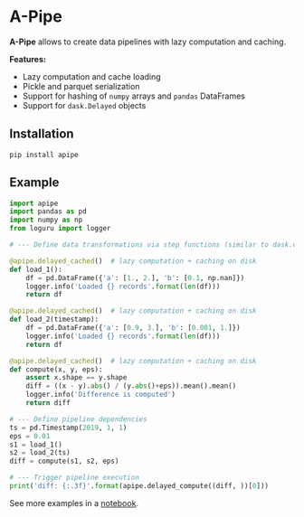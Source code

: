 # A-Pipe

**A-Pipe** allows to create data pipelines with lazy computation and caching.

**Features:**
- Lazy computation and cache loading
- Pickle and parquet serialization
- Support for hashing of `numpy` arrays and `pandas` DataFrames
- Support for `dask.Delayed` objects

## Installation

```shell
pip install apipe
```

## Example

```python
import apipe
import pandas as pd
import numpy as np
from loguru import logger

# --- Define data transformations via step functions (similar to dask.delayed)

@apipe.delayed_cached()  # lazy computation + caching on disk
def load_1():
    df = pd.DataFrame({'a': [1., 2.], 'b': [0.1, np.nan]})
    logger.info('Loaded {} records'.format(len(df)))
    return df

@apipe.delayed_cached()  # lazy computation + caching on disk
def load_2(timestamp):
    df = pd.DataFrame({'a': [0.9, 3.], 'b': [0.001, 1.]})
    logger.info('Loaded {} records'.format(len(df)))
    return df

@apipe.delayed_cached()  # lazy computation + caching on disk
def compute(x, y, eps):
    assert x.shape == y.shape
    diff = ((x - y).abs() / (y.abs()+eps)).mean().mean()
    logger.info('Difference is computed')
    return diff

# --- Define pipeline dependencies
ts = pd.Timestamp(2019, 1, 1)
eps = 0.01
s1 = load_1()
s2 = load_2(ts)
diff = compute(s1, s2, eps)

# --- Trigger pipeline execution
print('diff: {:.3f}'.format(apipe.delayed_compute((diff, ))[0]))
```

See more examples in a [notebook](https://github.com/mysterious-ben/ds-examples/blob/master/dataflows/dask_delayed_with_caching.ipynb).